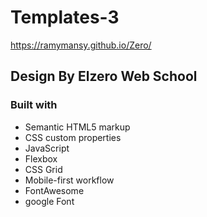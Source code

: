 # Templates-3

https://ramymansy.github.io/Zero/

## Design By Elzero Web School

### Built with

- Semantic HTML5 markup
- CSS custom properties
- JavaScript
- Flexbox
- CSS Grid
- Mobile-first workflow
- FontAwesome
- google Font
